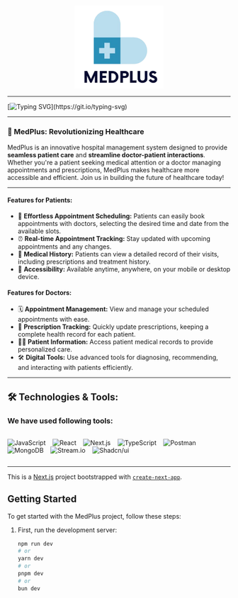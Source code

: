 <div align="center" >
  <img src="public/assets/images/logo-large.png" alt="MedPlus Logo" width="200" style="color:white"/>
</div>

---

[![Typing SVG](https://readme-typing-svg.demolab.com/?center=true&vCenter=true&font=Verdana&size=40&pause=500&duration=5000&width=1000&lines=Hello+there,+Welcome+to+our+Medplus+project!;Our+goal+is+to+continuously+improve+the+quality;And+accessibility+of+healthcare+services;using+digital+tools.;)](https://git.io/typing-svg)

---

### 🚀 MedPlus: Revolutionizing Healthcare

MedPlus is an innovative hospital management system designed to provide **seamless patient care** and **streamline doctor-patient interactions**. Whether you're a patient seeking medical attention or a doctor managing appointments and prescriptions, MedPlus makes healthcare more accessible and efficient. Join us in building the future of healthcare today!

---

#### Features for Patients:
- 📅 **Effortless Appointment Scheduling:** Patients can easily book appointments with doctors, selecting the desired time and date from the available slots.
- ⏰ **Real-time Appointment Tracking:** Stay updated with upcoming appointments and any changes.
- 📄 **Medical History:** Patients can view a detailed record of their visits, including prescriptions and treatment history.
- 📱 **Accessibility:** Available anytime, anywhere, on your mobile or desktop device.

#### Features for Doctors:
- 🗓️ **Appointment Management:** View and manage your scheduled appointments with ease.
- 💊 **Prescription Tracking:** Quickly update prescriptions, keeping a complete health record for each patient.
- 👩‍⚕️ **Patient Information:** Access patient medical records to provide personalized care.
- 🛠️ **Digital Tools:** Use advanced tools for diagnosing, recommending, and interacting with patients efficiently.

---

## 🛠️ Technologies & Tools:

### We have used following tools:
<div style="display: flex; gap: 10px; align-items: center;">

<img 
  src="https://img.shields.io/badge/JavaScript-F7DF1E?style=for-the-badge&logo=javascript&logoColor=black" 
  alt="JavaScript" 
  style="width: 120px; height: auto;" 
/>
&nbsp;&nbsp;
<img 
  src="https://img.shields.io/badge/React-61DAFB?style=for-the-badge&logo=react&logoColor=black" 
  alt="React" 
  style="width: 100px; height: auto;" 
/>
&nbsp;&nbsp;
<img 
  src="https://img.shields.io/badge/Next.js-000000?style=for-the-badge&logo=nextdotjs&logoColor=white" 
  alt="Next.js" 
  style="width: 120px; height: auto;" 
/>
&nbsp;&nbsp;
<img 
  src="https://img.shields.io/badge/TypeScript-007ACC?style=for-the-badge&logo=typescript&logoColor=white" 
  alt="TypeScript" 
  style="width: 120px; height: auto;" 
/>
&nbsp;&nbsp;
<img 
  src="https://img.shields.io/badge/Postman-FF6C37?style=for-the-badge&logo=postman&logoColor=white" 
  alt="Postman" 
  style="width: 120px; height: auto;" 
/>
&nbsp;&nbsp;
<img 
  src="https://img.shields.io/badge/MongoDB-47A248?style=for-the-badge&logo=mongodb&logoColor=white" 
  alt="MongoDB" 
  style="width: 120px; height: auto;" 
/>
&nbsp;&nbsp;
<img 
  src="https://getstream.io/stream-dark.png" 
  alt="Stream.io" 
  style="width: 120px; height: auto;" 
/>
&nbsp;&nbsp;
<img 
  src="https://miro.medium.com/v2/resize:fit:1024/1*mlYJnwZ6NZ9_TTdBb2KgGA.jpeg" 
  alt="Shadcn/ui" 
  style="width: 100px; height: auto;" 
/>
&nbsp;&nbsp;
</div>


---

This is a [Next.js](https://nextjs.org/) project bootstrapped with [`create-next-app`](https://github.com/vercel/next.js/tree/canary/packages/create-next-app).

## Getting Started

To get started with the MedPlus project, follow these steps:

1. First, run the development server:
   ```bash
   npm run dev
   # or
   yarn dev
   # or
   pnpm dev
   # or
   bun dev

